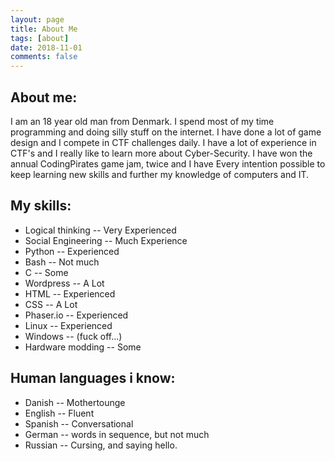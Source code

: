 ```yaml
---
layout: page
title: About Me
tags: [about]
date: 2018-11-01
comments: false
---
```


## About me:
I am an 18 year old man from Denmark. I spend most of my time programming and doing silly stuff on the internet.
I have done a lot of game design and I compete in CTF challenges daily. I have a lot of experience in CTF's and
I really like to learn more about Cyber-Security. I have won the annual CodingPirates game jam, twice and I have
Every intention possible to keep learning new skills and further my knowledge of computers and IT.

## My skills:
* Logical thinking -- Very Experienced
* Social Engineering -- Much Experience
* Python -- Experienced
* Bash -- Not much
* C -- Some
* Wordpress -- A Lot
* HTML -- Experienced
* CSS -- A Lot
* Phaser.io -- Experienced
* Linux -- Experienced
* Windows -- (fuck off...)
* Hardware modding -- Some


## Human languages i know:
* Danish -- Mothertounge
* English -- Fluent
* Spanish -- Conversational
* German -- words in sequence, but not much
* Russian -- Cursing, and saying hello.
